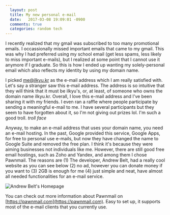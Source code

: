 ```yaml
---
  layout: post
  title: My new personal e-mail
  date:   2017-03-08 19:09:01 -0900
  comments: true
  categories: random tech
---
```


I recently realized that my gmail was subscribed to too many promotional emails. I occassionally missed important emails that came to my gmail. This was why I had preferred using my school email (get less spams, less likely to miss important e-mails), but I realized at some point that I cannot use it anymore if I graduate. So this is how I ended up wanting my solely-personal email which also reflects my identity by using my domain name. 


I picked me@ilkyu.kr as the e-mail address which I am really satisfied with. Let's say a stranger saw this e-mail address. The address is so intuitive that they will think that it must be ilkyu's, or, at least, of someone who owns the domain name ilkyu.kr. Overall, I love this e-mail address and I've been sharing it with my friends. I even ran a raffle where people participate by sending a meaningful e-mail to me. I have several participants but they seem to have forgotten about it, so I'm not giving out prizes lol. I'm such a good troll. *troll face*


Anyway, to make an e-mail address that uses your domain name, you need an e-mail hosting. In the past, Google provided this service, Google Apps, for free to personal use e-mails, but now they have changed the name to Google Suite and removed the free plan. I think it's because they were aiming businesses not individuals like me. However, there are still good free email hostings, such as Zoho and Yandex, and among them I chose Pawnmail. The reasons are (1) The developer, Andrew Belt, had a really cool website as you can see below (2) no ad, however you can donate money if you want to (3) 2GB is enough for me (4) just simple and neat, have almost all needed functionalities for an e-mail service. 


![Andrew Belt's Homepage]({{site.url}}/assets/andrewbelt_homepage.PNG)


You can check out more information about Pawnmail on [https://pawnmail.com](https://pawnmail.com). Easy to set up, it supports most of the e-mail clients that you currently use. 
